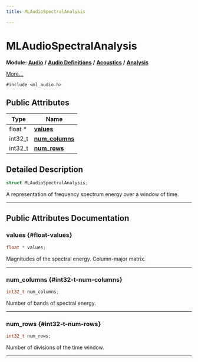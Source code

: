 ```yaml
---
title: MLAudioSpectralAnalysis

---
```


# MLAudioSpectralAnalysis

**Module:** **[Audio](/api-ref/api/Modules/group___audio/group___audio.md)** **/** **[Audio Definitions](/api-ref/api/Modules/group___audio/group___audio_defs/group___audio_defs.md)** **/** **[Acoustics](/api-ref/api/Modules/group___audio/group___audio_defs/group___def_acoustics/group___def_acoustics.md)** **/** **[Analysis](/api-ref/api/Modules/group___audio/group___audio_defs/group___def_acoustics/group___def_analysis.md)**



 [More...](#detailed-description)


`#include <ml_audio.h>`

## Public Attributes

| Type           | Name           |
| -------------- | -------------- |
| float * | **[values](/api-ref/api/Modules/group___audio/group___audio_defs/group___audio_defs.md#float-values)**  |
| int32_t | **[num_columns](/api-ref/api/Modules/group___audio/group___audio_defs/group___audio_defs.md#int32-t-num-columns)**  |
| int32_t | **[num_rows](/api-ref/api/Modules/group___audio/group___audio_defs/group___audio_defs.md#int32-t-num-rows)**  |

## Detailed Description

```cpp
struct MLAudioSpectralAnalysis;
```


A representation of frequency spectrum energy over a window of time. 





-----------
## Public Attributes Documentation

### values {#float-values}

```cpp
float * values;
```


Magnitudes of the spectral energy. Column-major matrix. 





-----------

### num_columns {#int32-t-num-columns}

```cpp
int32_t num_columns;
```


Number of bands of spectral energy. 





-----------

### num_rows {#int32-t-num-rows}

```cpp
int32_t num_rows;
```


Number of divisions of the time window. 





-----------

